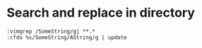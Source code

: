 
# Search and replace in directory

```
:vimgrep /SomeString/gj **.*
:cfdo %s/SomeString/AString/g | update
```
